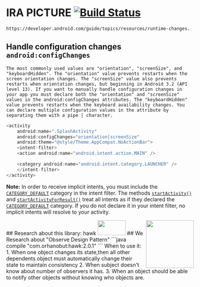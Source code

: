 # IRA PICTURE [![Build Status](https://travis-ci.org/nomensa/jquery.hide-show.svg)](https://travis-ci.org/nomensa/jquery.hide-show.svg?branch=master)

   ```https://developer.android.com/guide/topics/resources/runtime-changes.```
  
## Handle configuration changes `android:configChanges`

``The most commonly used values are "orientation", "screenSize", and "keyboardHidden". The "orientation" value prevents restarts when the screen orientation changes. The "screenSize" value also prevents restarts when orientation changes, but beginning in Android 3.2 (API level 13). If you want to manually handle configuration changes in your app you must declare both the "orientation" and "screenSize" values in the android:configChanges attributes. The "keyboardHidden" value prevents restarts when the keyboard availability changes. You can declare multiple configuration values in the attribute by separating them with a pipe | character.``

```java
<activity
    android:name=".SplashActivity"
    android:configChanges="orientation|screenSize"
    android:theme="@style/Theme.AppCompat.NoActionBar">
    <intent-filter>
	<action android:name="android.intent.action.MAIN" />

	<category android:name="android.intent.category.LAUNCHER" />
    </intent-filter>
</activity>
```
<p class="note"><strong>Note:</strong> In order to receive implicit intents, you must include the
<code><a href="https://developer.android.com/reference/android/content/Intent.html#CATEGORY_DEFAULT">CATEGORY_DEFAULT</a></code> category in the intent filter. The methods
<code><a href="https://developer.android.com/reference/android/app/Activity.html#startActivity(android.content.Intent)">startActivity()</a></code> and
<code><a href="https://developer.android.com/reference/android/app/Activity.html#startActivityForResult(android.content.Intent, int)">startActivityForResult()</a></code> treat all intents
as if they declared the <code><a href="https://developer.android.com/reference/android/content/Intent.html#CATEGORY_DEFAULT">CATEGORY_DEFAULT</a></code> category.
If you do not declare it in your intent filter, no implicit intents will resolve to
your activity.</p>
## Research about this library: hawk
<img align="right" src="https://github.com/orhanobut/hawk/raw/master/art/hawk-logo.png" width="128" height="128" style="max-width:100%;">
<img src = "https://github.com/danisluis6/RxJava-Introduction/blob/level_research_reactive/Deeply/x.png" width="75px" height="40px"/> 
## We Research about "Observe Design Pattern"
```java
compile "com.orhanobut:hawk:2.0.1"
```
When to use it:
1. When one object changes its state,then all other dependents object must automatically change their state to maintain consistency
2. When subject doesn't know about number of observers it has.
3. When an object should be able to notify other objects without knowing who objects are.


